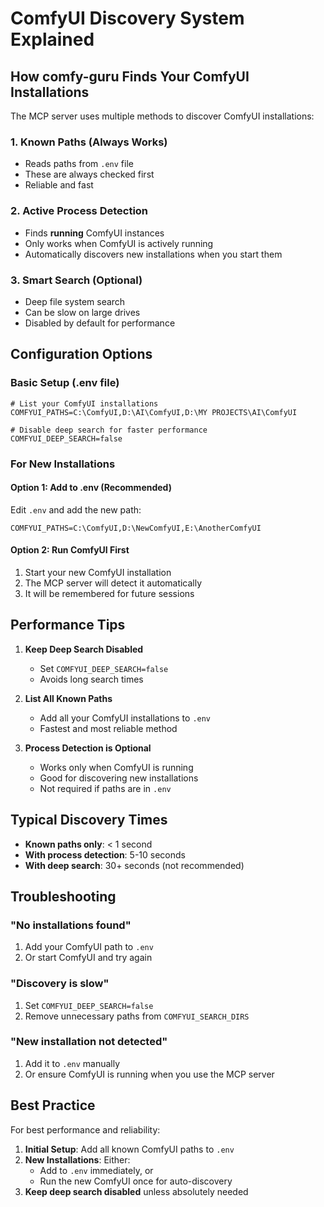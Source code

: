 # ComfyUI Discovery System Explained

## How comfy-guru Finds Your ComfyUI Installations

The MCP server uses multiple methods to discover ComfyUI installations:

### 1. **Known Paths (Always Works)**
- Reads paths from `.env` file
- These are always checked first
- Reliable and fast

### 2. **Active Process Detection**
- Finds **running** ComfyUI instances
- Only works when ComfyUI is actively running
- Automatically discovers new installations when you start them

### 3. **Smart Search (Optional)**
- Deep file system search
- Can be slow on large drives
- Disabled by default for performance

## Configuration Options

### Basic Setup (.env file)
```env
# List your ComfyUI installations
COMFYUI_PATHS=C:\ComfyUI,D:\AI\ComfyUI,D:\MY PROJECTS\AI\ComfyUI

# Disable deep search for faster performance
COMFYUI_DEEP_SEARCH=false
```

### For New Installations

#### Option 1: Add to .env (Recommended)
Edit `.env` and add the new path:
```env
COMFYUI_PATHS=C:\ComfyUI,D:\NewComfyUI,E:\AnotherComfyUI
```

#### Option 2: Run ComfyUI First
1. Start your new ComfyUI installation
2. The MCP server will detect it automatically
3. It will be remembered for future sessions

## Performance Tips

1. **Keep Deep Search Disabled** 
   - Set `COMFYUI_DEEP_SEARCH=false`
   - Avoids long search times

2. **List All Known Paths**
   - Add all your ComfyUI installations to `.env`
   - Fastest and most reliable method

3. **Process Detection is Optional**
   - Works only when ComfyUI is running
   - Good for discovering new installations
   - Not required if paths are in `.env`

## Typical Discovery Times

- **Known paths only**: < 1 second
- **With process detection**: 5-10 seconds
- **With deep search**: 30+ seconds (not recommended)

## Troubleshooting

### "No installations found"
1. Add your ComfyUI path to `.env`
2. Or start ComfyUI and try again

### "Discovery is slow"
1. Set `COMFYUI_DEEP_SEARCH=false`
2. Remove unnecessary paths from `COMFYUI_SEARCH_DIRS`

### "New installation not detected"
1. Add it to `.env` manually
2. Or ensure ComfyUI is running when you use the MCP server

## Best Practice

For best performance and reliability:

1. **Initial Setup**: Add all known ComfyUI paths to `.env`
2. **New Installations**: Either:
   - Add to `.env` immediately, or
   - Run the new ComfyUI once for auto-discovery
3. **Keep deep search disabled** unless absolutely needed